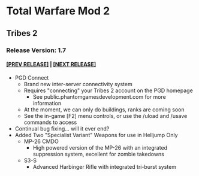 # Total Warfare Mod 2
## Tribes 2
### Release Version: 1.7
#### [[PREV RELEASE]](1.6.md) | [[NEXT RELEASE]](1.8.md)
* PGD Connect
  * Brand new inter-server connectivity system
  * Requires "connecting" your Tribes 2 account on the PGD homepage
    * See public.phantomgamesdevelopment.com for more information
  * At the moment, we can only do buildings, ranks are coming soon
  * See the in-game [F2] menu controls, or use the /uload and /usave commands to access
* Continual bug fixing... will it ever end?
* Added Two "Specialist Variant" Weapons for use in Helljump Only
  * MP-26 CMDO
    * High powered version of the MP-26 with an integrated suppression system, excellent for zombie takedowns
  * S3-S
    * Advanced Harbinger Rifle with integrated tri-burst system